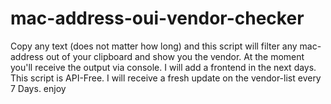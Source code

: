 # mac-address-oui-vendor-checker
Copy any text (does not matter how long) and this script will filter any mac-address out of your clipboard and show you the vendor.
At the moment you'll receive the output via console. I will add a frontend in the next days.
This script is API-Free. I will receive a fresh update on the vendor-list every 7 Days.
enjoy
